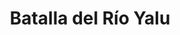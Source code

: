 ﻿---
title: "Batalla del Río Yalu"
permalink: periodes_716.html
layout: periode
dataInici: 1894-09-17
sidebar: periodes
pares:
  - id: 715
    title: "Primera Guerra Sino-Japonesa"
    dataInici: "(1894-07-25)"
    dataFi: "(1895-04-17)"

fills:
jocsPrincipals:
jocsEscenaris:
jocsEpoca:
  - title: "Fire When Ready"
    bggId: 5194
    escenari: "Battle of Yalu"
    dataInici: 
    dataFi: 

jocsEpocaEscenaris:
---
